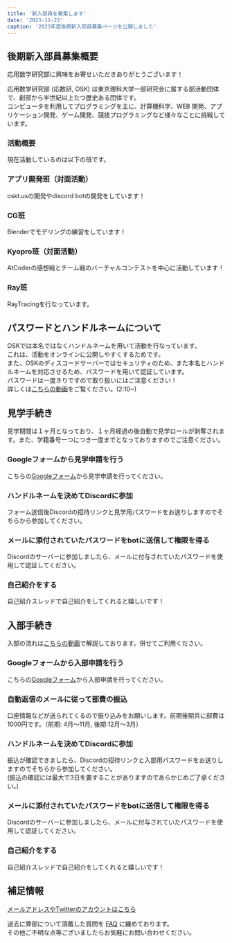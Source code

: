 ```yaml
---
title: '新入部員を募集します'
date: '2023-11-23'
caption: '2023年度後期新入部員募集ページを公開しました'
---
```


## 後期新入部員募集概要

応用数学研究部に興味をお寄せいただきありがとうございます！

応用数学研究部 (応数研, OSK) は東京理科大学一部研究会に属する部活動団体で、創部から半世紀以上たつ歴史ある団体です。  
コンピュータを利用してプログラミングを主に、計算機科学、WEB 開発、アプリケーション開発、ゲーム開発、競技プログラミングなど様々なことに挑戦しています。

### 活動概要

現在活動しているのは以下の班です。

### アプリ開発班（対面活動）
oskt.usの開発やdiscord botの開発をしています！

### CG班
Blenderでモデリングの練習をしています！

### Kyopro班（対面活動）
AtCoderの感想戦とチーム戦のバーチャルコンテストを中心に活動しています！

### Ray班
RayTracingを行なっています。

## パスワードとハンドルネームについて
OSKでは本名ではなくハンドルネームを用いて活動を行なっています。 <br>
これは、活動をオンラインに公開しやすくするためです。<br>
また、OSKのディスコードサーバーではセキュリティのため、また本名とハンドルネームを対応させるため、パスワードを用いて認証しています。 <br>
パスワードは一度きりですので取り扱いにはご注意ください！ <br>
詳しくは[こちらの動画](https://www.youtube.com/watch?v=kCTwlbvTe6I)をご覧ください。(2:10~) <br>


## 見学手続き
見学期間は１ヶ月となっており、１ヶ月経過の後自動で見学ロールが剥奪されます。また、学籍番号一つにつき一度までとなっておりますのでご注意ください。
### Googleフォームから見学申請を行う
こちらの[Googleフォーム](https://forms.gle/T9Gh4LDe2ZgWh414A)から見学申請を行ってください。

### ハンドルネームを決めてDiscordに参加
フォーム送信後Discordの招待リンクと見学用パスワードをお送りしますのでそちらから参加してください。

### メールに添付されていたパスワードをbotに送信して権限を得る
Discordのサーバーに参加しましたら、メールに付与されていたパスワードを使用して認証してください。

### 自己紹介をする
自己紹介スレッドで自己紹介をしてくれると嬉しいです！

## 入部手続き
入部の流れは[こちらの動画](https://www.youtube.com/watch?v=kCTwlbvTe6I)で解説しております。併せてご利用ください。


### Googleフォームから入部申請を行う
こちらの[Googleフォーム](https://forms.gle/fGRPGtEQCzHPv8uw5)から入部申請を行ってください。

### 自動返信のメールに従って部費の振込
口座情報などが送られてくるので振り込みをお願いします。前期後期共に部費は1000円です。（前期: 4月〜11月, 後期:12月〜3月）

### ハンドルネームを決めてDiscordに参加
振込が確認できましたら、Discordの招待リンクと入部用パスワードをお送りしますのでそちらから参加してください。 <br>
(振込の確認には最大で3日を要することがありますのであらかじめご了承ください。)

### メールに添付されていたパスワードをbotに送信して権限を得る
Discordのサーバーに参加しましたら、メールに付与されていたパスワードを使用して認証してください。

### 自己紹介をする
自己紹介スレッドで自己紹介をしてくれると嬉しいです！

## 補足情報
[メールアドレスやTwitterのアカウントはこちら](/contact)   

過去に弊部について頂戴した質問を [FAQ](/faq) に纏めております。  
その他ご不明な点等ございましたらお気軽にお問い合わせください。  
